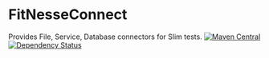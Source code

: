 # FitNesseConnect
Provides File, Service, Database connectors for Slim tests.
[![Maven Central](https://maven-badges.herokuapp.com/maven-central/com.processpuzzle.fitnesse/fitnesse-connect/badge.svg?style=flat-square)](https://maven-badges.herokuapp.com/maven-central/com.processpuzzle.fitnesse/fitnesse-connect/)
[![Dependency Status](https://www.versioneye.com/user/projects/5837d0804ef164003ff45449/badge.svg?style=flat-square)](https://www.versioneye.com/user/projects/5837d0804ef164003ff45449)